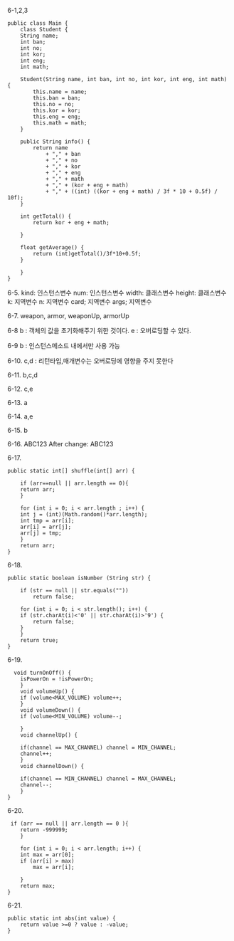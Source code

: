 6-1,2,3

	public class Main {
	    class Student {
		String name;
		int ban;
		int no;
		int kor;
		int eng;
		int math;

		Student(String name, int ban, int no, int kor, int eng, int math) {
		    this.name = name;
		    this.ban = ban;
		    this.no = no;
		    this.kor = kor;
		    this.eng = eng;
		    this.math = math;
		}

		public String info() {
		    return name
			    + "," + ban
			    + "," + no
			    + "," + kor
			    + "," + eng
			    + "," + math
			    + "," + (kor + eng + math)
			    + "," + ((int) ((kor + eng + math) / 3f * 10 + 0.5f) / 10f);
		}

		int getTotal() {
		    return kor + eng + math;

		}

		float getAverage() {
		    return (int)getTotal()/3f*10+0.5f;
		}

	    }
	}

6-5.
	kind: 인스턴스변수 
	num: 인스턴스변수
	width: 클래스변수
	height: 클래스변수
	k: 지역변수
	n: 지역변수
	card; 지역변수
	args; 지역변수

6-7.
	weapon, armor, weaponUp, armorUp

6-8
	b : 객체의 값을 초기화해주기 위한 것이다.
	e : 오버로딩할 수 있다.

6-9
	b : 인스턴스메소드 내에서만 사용 가능

6-10.
	c,d : 리턴타입,매개변수는 오버로딩에 영향을 주지 못한다

6-11.
	b,c,d 

6-12.
	c,e

6-13.
	a

6-14.
	a,e

6-15.
	b

6-16.
	ABC123
	After change: ABC123

6-17.

	public static int[] shuffle(int[] arr) {

	    if (arr==null || arr.length == 0){
		return arr;
	    }

	    for (int i = 0; i < arr.length ; i++) {
		int j = (int)(Math.random()*arr.length);
		int tmp = arr[i];
		arr[i] = arr[j];
		arr[j] = tmp;
	    }
	    return arr;
	}

6-18.

	public static boolean isNumber (String str) {

	    if (str == null || str.equals(""))
		    return false;

	    for (int i = 0; i < str.length(); i++) {
		if (str.charAt(i)<'0' || str.charAt(i)>'9') {
		    return false;
		}
	    }
	    return true;
	}

6-19.

	  void turnOnOff() {
		isPowerOn = !isPowerOn;
	    }
	    void volumeUp() {
		if (volume<MAX_VOLUME) volume++;
	    }
	    void volumeDown() {
		if (volume<MIN_VOLUME) volume--;

	    }
	    void channelUp() {

		if(channel == MAX_CHANNEL) channel = MIN_CHANNEL;
		channel++;
	    }
	    void channelDown() {

		if(channel == MIN_CHANNEL) channel = MAX_CHANNEL;
		channel--;
	    }
	}

6-20.

	 if (arr == null || arr.length == 0 ){
		return -999999;
	    }

	    for (int i = 0; i < arr.length; i++) {
		int max = arr[0];    
		if (arr[i] > max) 
		    max = arr[i];

	    }
	    return max;
	}

6-21.

	public static int abs(int value) {
		return value >=0 ? value : -value;
	}
